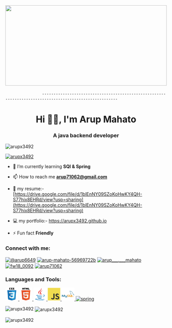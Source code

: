 <img src="https://images.wallpapersden.com/image/download/firewatch-2017_am1pZmeUmZqaraWkpJRobWllrWdma2U.jpg" width=100% height=250px alt="" >

                    -------------------------------------------------------------------------------------------------------
<h1 align="center">Hi 🙋‍♂️, I'm Arup Mahato</h1>
<h3 align="center">A java backend developer</h3>

<p align="left"> <img src="https://komarev.com/ghpvc/?username=arupx3492&label=Profile%20views&color=0e75b6&style=flat" alt="arupx3492" /> </p>

<p align="left"> <a href="https://github.com/ryo-ma/github-profile-trophy"><img src="https://github-profile-trophy.vercel.app/?username=arupx3492" alt="arupx3492" /></a> </p>

- 🌱 I’m currently learning **SQl & Spring**

- 📫 How to reach me **arup71062@gmail.com**

- 📄 my resume:- [https://drive.google.com/file/d/1blEnNY09SZoKoHwKY4QH-S77hix8EHRd/view?usp=sharing](https://drive.google.com/file/d/1blEnNY09SZoKoHwKY4QH-S77hix8EHRd/view?usp=sharing)

- 💻 my portfolio:- https://arupx3492.github.io

- ⚡ Fun fact **Friendly**

<h3 align="left">Connect with me:</h3>
<p align="left">
<a href="https://twitter.com/@arup6649" target="blank"><img align="center" src="https://raw.githubusercontent.com/rahuldkjain/github-profile-readme-generator/master/src/images/icons/Social/twitter.svg" alt="@arup6649" height="30" width="40" margin-left: 10px;/></a>
<a href="https://linkedin.com/in/arup-mahato-56969722b" target="blank"><img align="center" src="https://raw.githubusercontent.com/rahuldkjain/github-profile-readme-generator/master/src/images/icons/Social/linked-in-alt.svg" alt="arup-mahato-56969722b" height="30" width="40"  margin-left=10px /></a>
<a href="https://instagram.com/arup___.___mahato" target="blank"><img align="center" src="https://raw.githubusercontent.com/rahuldkjain/github-profile-readme-generator/master/src/images/icons/Social/instagram.svg" alt="arup___.___mahato" height="30" width="40" /></a>
<a href="https://www.hackerrank.com/fw18_0092" target="blank"><img align="center" src="https://raw.githubusercontent.com/rahuldkjain/github-profile-readme-generator/master/src/images/icons/Social/hackerrank.svg" alt="fw18_0092" height="30" width="40" /></a>
<a href="https://www.leetcode.com/arup71062" target="blank"><img align="center" src="https://raw.githubusercontent.com/rahuldkjain/github-profile-readme-generator/master/src/images/icons/Social/leet-code.svg" alt="arup71062" height="30" width="40" /></a>
</p>

<h3 align="left">Languages and Tools:</h3>
<p align="left"> <a href="https://www.w3schools.com/css/" target="_blank" rel="noreferrer"> <img src="https://raw.githubusercontent.com/devicons/devicon/master/icons/css3/css3-original-wordmark.svg" alt="css3" width="40" height="40"/> </a> <a href="https://www.w3.org/html/" target="_blank" rel="noreferrer"> <img src="https://raw.githubusercontent.com/devicons/devicon/master/icons/html5/html5-original-wordmark.svg" alt="html5" width="40" height="40" margin-left: 10px;/> </a> <a href="https://www.java.com" target="_blank" rel="noreferrer"> <img src="https://raw.githubusercontent.com/devicons/devicon/master/icons/java/java-original.svg" alt="java" width="40" height="40"/> </a> <a href="https://developer.mozilla.org/en-US/docs/Web/JavaScript" target="_blank" rel="noreferrer"> <img src="https://raw.githubusercontent.com/devicons/devicon/master/icons/javascript/javascript-original.svg" alt="javascript" width="40" height="40"/> </a> <a href="https://www.mysql.com/" target="_blank" rel="noreferrer" > <img src="https://raw.githubusercontent.com/devicons/devicon/master/icons/mysql/mysql-original-wordmark.svg" alt="mysql" width="40" height="40" margin-left: 10px;/> </a> <a href="https://spring.io/" target="_blank" rel="noreferrer"> <img src="https://www.vectorlogo.zone/logos/springio/springio-icon.svg" alt="spring" width="40" height="40" margin-left: 10px;/> </a> </p>

<p><img align="left" src="https://github-readme-stats.vercel.app/api/top-langs?username=arupx3492&show_icons=true&locale=en&layout=compact" alt="arupx3492" /></p>

<p>&nbsp;<img align="center" src="https://github-readme-stats.vercel.app/api?username=arupx3492&show_icons=true&locale=en" alt="arupx3492" /></p>

<p><img align="center" src="https://github-readme-streak-stats.herokuapp.com/?user=arupx3492&" alt="arupx3492" /></p>
